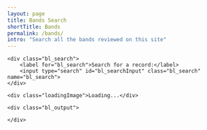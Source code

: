 ```yaml
---
layout: page
title: Bands Search
shortTitle: Bands
permalink: /bands/
intro: "Search all the bands reviewed on this site"
---
```


<section>

    <div class="bl_search">
        <label for="bl_search">Search for a record:</label>
        <input type="search" id="bl_searchInput" class="bl_search" name="bl_search">
    </div>
    
    <div class="loadingImage">Loading...</div>
    
    <div class="bl_output">
        
    </div>

</section>
